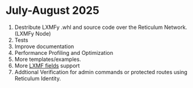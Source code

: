 # July-August 2025

1. Destribute LXMFy .whl and source code over the Reticulum Network. (LXMFy Node)
2. Tests
3. Improve documentation
4. Performance Profiling and Optimization
5. More templates/examples.
6. More [LXMF fields](https://github.com/markqvist/Reticulum/wiki/LXMF-Fields) support
7. Addtional Verification for admin commands or protected routes using Reticulum Identity.